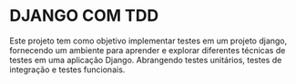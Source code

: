 # DJANGO COM TDD

Este projeto tem como objetivo implementar testes em um projeto django, fornecendo um ambiente para aprender e explorar diferentes técnicas de 
testes em uma aplicação Django. Abrangendo testes unitários, testes de integração e testes funcionais.
